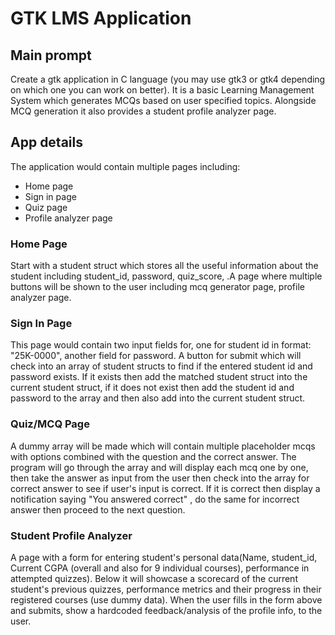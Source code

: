 # GTK LMS Application

## Main prompt

Create a gtk application in C language (you may use gtk3 or gtk4 depending on which one you can work on better). It is a basic Learning Management System which generates MCQs based on user specified topics. Alongside MCQ generation it also provides a student profile analyzer page.

## App details

The application would contain multiple pages including:

- Home page
- Sign in page
- Quiz page
- Profile analyzer page

### Home Page

Start with a student struct which stores all the useful information about the student including student_id, password, quiz_score, .A page where multiple buttons will be shown to the user including mcq generator page, profile analyzer page.

### Sign In Page

This page would contain two input fields for, one for student id in format: "25K-0000", another field for password. A button for submit which will check into an array of student structs to find if the entered student id and password exists. If it exists then add the matched student struct into the current student struct, if it does not exist then add the student id and password to the array and then also add into the current student struct.

### Quiz/MCQ Page

A dummy array will be made which will contain multiple placeholder mcqs with options combined with the question and the correct answer. The program will go through the array and will display each mcq one by one, then take the answer as input from the user then check into the array for correct answer to see if user's input is correct. If it is correct then display a notification saying "You answered correct" , do the same for incorrect answer then proceed to the next question.

### Student Profile Analyzer

A page with a form for entering student's personal data(Name, student_id, Current CGPA (overall and also for 9 individual courses), performance in attempted quizzes). Below it will showcase a scorecard of the current student's previous quizzes, performance metrics and their progress in their registered courses (use dummy data).
When the user fills in the form above and submits, show a hardcoded feedback/analysis of the profile info, to the user.
